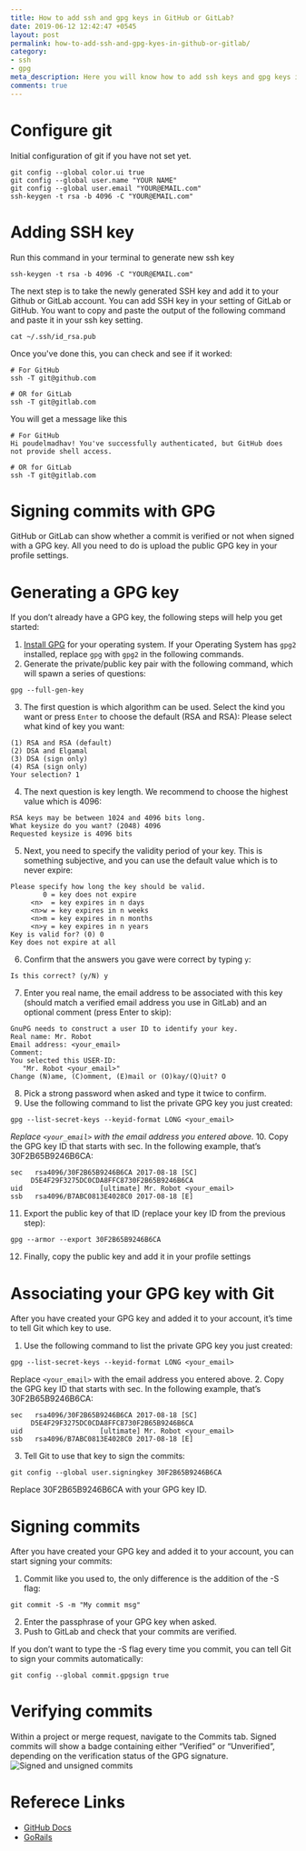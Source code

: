 ```yaml
---
title: How to add ssh and gpg keys in GitHub or GitLab?
date: 2019-06-12 12:42:47 +0545
layout: post
permalink: how-to-add-ssh-and-gpg-kyes-in-github-or-gitlab/
category:
- ssh
- gpg
meta_description: Here you will know how to add ssh keys and gpg keys in gitlab or github, How to add ssh and gpg keys in GitHub or GitLab, ssh keys, gpg keys, ssh key in github, ssh key in gitlab, gpg key in gitlab, gpg key in github
comments: true
---
```


# Configure git
Initial configuration of git if you have not set yet.
```
git config --global color.ui true
git config --global user.name "YOUR NAME"
git config --global user.email "YOUR@EMAIL.com"
ssh-keygen -t rsa -b 4096 -C "YOUR@EMAIL.com"
```
# Adding SSH key
Run this command in your terminal to generate new ssh key
```shell
ssh-keygen -t rsa -b 4096 -C "YOUR@EMAIL.com"
```
The next step is to take the newly generated SSH key and add it to your Github or GitLab account. You can add SSH key in your setting of GitLab or GitHub. You want to copy and paste the output of the following command and paste it in your ssh key setting.
```shell
cat ~/.ssh/id_rsa.pub
```
Once you've done this, you can check and see if it worked:

```shell
# For GitHub
ssh -T git@github.com

# OR for GitLab
ssh -T git@gitlab.com
```
You will get a message like this
```shell
# For GitHub
Hi poudelmadhav! You've successfully authenticated, but GitHub does not provide shell access.

# OR for GitLab
ssh -T git@gitlab.com
```


# Signing commits with GPG
GitHub or GitLab can show whether a commit is verified or not when signed with a GPG key. All you need to do is upload the public GPG key in your profile settings.

# Generating a GPG key
If you don’t already have a GPG key, the following steps will help you get started:
1. [Install GPG][gpg-install-link] for your operating system. If your Operating System has `gpg2` installed, replace `gpg` with `gpg2` in the following commands.
2. Generate the private/public key pair with the following command, which will spawn a series of questions:
```shell
gpg --full-gen-key
```
3. The first question is which algorithm can be used. Select the kind you want or press `Enter` to choose the default (RSA and RSA):
Please select what kind of key you want:
```shell
(1) RSA and RSA (default)
(2) DSA and Elgamal
(3) DSA (sign only)
(4) RSA (sign only)
Your selection? 1
```
4. The next question is key length. We recommend to choose the highest value which is 4096:
```shell
RSA keys may be between 1024 and 4096 bits long.
What keysize do you want? (2048) 4096
Requested keysize is 4096 bits
```
5. Next, you need to specify the validity period of your key. This is something subjective, and you can use the default value which is to never expire:
```shell
Please specify how long the key should be valid.
        0 = key does not expire
     <n>  = key expires in n days
     <n>w = key expires in n weeks
     <n>m = key expires in n months
     <n>y = key expires in n years
Key is valid for? (0) 0
Key does not expire at all
```
6. Confirm that the answers you gave were correct by typing `y`:
```shell
Is this correct? (y/N) y
```
7. Enter you real name, the email address to be associated with this key (should match a verified email address you use in GitLab) and an optional comment (press Enter to skip):
```shell
GnuPG needs to construct a user ID to identify your key.
Real name: Mr. Robot
Email address: <your_email>
Comment:
You selected this USER-ID:
   "Mr. Robot <your_email>"
Change (N)ame, (C)omment, (E)mail or (O)kay/(Q)uit? O
```
8. Pick a strong password when asked and type it twice to confirm.
9. Use the following command to list the private GPG key you just created:
```shell
gpg --list-secret-keys --keyid-format LONG <your_email>
```
<i>Replace ```<your_email>``` with the email address you entered above.</i>
10. Copy the GPG key ID that starts with sec. In the following example, that’s 30F2B65B9246B6CA:
```shell
sec   rsa4096/30F2B65B9246B6CA 2017-08-18 [SC]
     D5E4F29F3275DC0CDA8FFC8730F2B65B9246B6CA
uid                   [ultimate] Mr. Robot <your_email>
ssb   rsa4096/B7ABC0813E4028C0 2017-08-18 [E]
```
11. Export the public key of that ID (replace your key ID from the previous step):
```shell
gpg --armor --export 30F2B65B9246B6CA
```
12. Finally, copy the public key and add it in your profile settings

[gpg-install-link]: https://www.gnupg.org/download/index.html

# Associating your GPG key with Git
After you have created your GPG key and added it to your account, it’s time to tell Git which key to use.

1. Use the following command to list the private GPG key you just created:
```shell
gpg --list-secret-keys --keyid-format LONG <your_email>
```
Replace ```<your_email>``` with the email address you entered above.
2. Copy the GPG key ID that starts with sec. In the following example, that’s 30F2B65B9246B6CA:
```shell
sec   rsa4096/30F2B65B9246B6CA 2017-08-18 [SC]
     D5E4F29F3275DC0CDA8FFC8730F2B65B9246B6CA
uid                   [ultimate] Mr. Robot <your_email>
ssb   rsa4096/B7ABC0813E4028C0 2017-08-18 [E]
```
3. Tell Git to use that key to sign the commits:
```shell
git config --global user.signingkey 30F2B65B9246B6CA
```
Replace 30F2B65B9246B6CA with your GPG key ID.

# Signing commits
After you have created your GPG key and added it to your account, you can start signing your commits:
1. Commit like you used to, the only difference is the addition of the -S flag:
```shell
git commit -S -m "My commit msg"
```
2. Enter the passphrase of your GPG key when asked.
3. Push to GitLab and check that your commits are verified.

If you don’t want to type the -S flag every time you commit, you can tell Git to sign your commits automatically:
```shell
git config --global commit.gpgsign true
```

# Verifying commits
Within a project or merge request, navigate to the Commits tab. Signed commits will show a badge containing either “Verified” or “Unverified”, depending on the verification status of the GPG signature.
![Signed and unsigned commits](https://docs.gitlab.com/ee/user/project/repository/gpg_signed_commits/img/project_signed_and_unsigned_commits.png)

# Referece Links
* [GitHub Docs](https://docs.gitlab.com/ee/user/project/repository/gpg_signed_commits/)
* [GoRails](https://gorails.com/setup/ubuntu/18.04#git)
